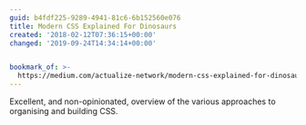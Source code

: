 ```yaml
---
guid: b4fdf225-9289-4941-81c6-6b152560e076
title: Modern CSS Explained For Dinosaurs
created: '2018-02-12T07:36:15+00:00'
changed: '2019-09-24T14:34:14+00:00'


bookmark_of: >-
  https://medium.com/actualize-network/modern-css-explained-for-dinosaurs-5226febe3525
---
```



Excellent, and non-opinionated, overview of the various approaches to organising and building CSS.
